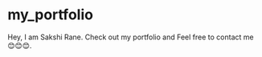 # my_portfolio
<!-- This is my portfolio you can check my Technical skills, certifications as well as my projects. Feel free to contact me 😊😊😊. -->
Hey, I am Sakshi Rane. Check out my portfolio and Feel free to contact me 😊😊😊.